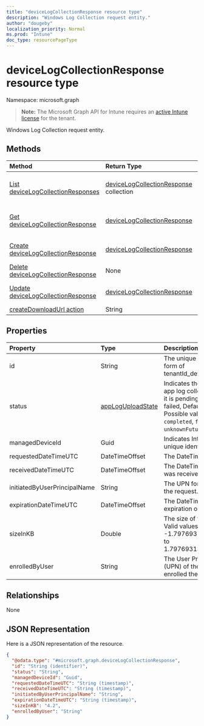 ```yaml
---
title: "deviceLogCollectionResponse resource type"
description: "Windows Log Collection request entity."
author: "dougeby"
localization_priority: Normal
ms.prod: "Intune"
doc_type: resourcePageType
---
```


# deviceLogCollectionResponse resource type

Namespace: microsoft.graph

> **Note:** The Microsoft Graph API for Intune requires an [active Intune license](https://go.microsoft.com/fwlink/?linkid=839381) for the tenant.

Windows Log Collection request entity.

## Methods
|Method|Return Type|Description|
|:---|:---|:---|
|[List deviceLogCollectionResponses](../api/intune-devices-devicelogcollectionresponse-list.md)|[deviceLogCollectionResponse](../resources/intune-devices-devicelogcollectionresponse.md) collection|List properties and relationships of the [deviceLogCollectionResponse](../resources/intune-devices-devicelogcollectionresponse.md) objects.|
|[Get deviceLogCollectionResponse](../api/intune-devices-devicelogcollectionresponse-get.md)|[deviceLogCollectionResponse](../resources/intune-devices-devicelogcollectionresponse.md)|Read properties and relationships of the [deviceLogCollectionResponse](../resources/intune-devices-devicelogcollectionresponse.md) object.|
|[Create deviceLogCollectionResponse](../api/intune-devices-devicelogcollectionresponse-create.md)|[deviceLogCollectionResponse](../resources/intune-devices-devicelogcollectionresponse.md)|Create a new [deviceLogCollectionResponse](../resources/intune-devices-devicelogcollectionresponse.md) object.|
|[Delete deviceLogCollectionResponse](../api/intune-devices-devicelogcollectionresponse-delete.md)|None|Deletes a [deviceLogCollectionResponse](../resources/intune-devices-devicelogcollectionresponse.md).|
|[Update deviceLogCollectionResponse](../api/intune-devices-devicelogcollectionresponse-update.md)|[deviceLogCollectionResponse](../resources/intune-devices-devicelogcollectionresponse.md)|Update the properties of a [deviceLogCollectionResponse](../resources/intune-devices-devicelogcollectionresponse.md) object.|
|[createDownloadUrl action](../api/intune-devices-devicelogcollectionresponse-createdownloadurl.md)|String|Not yet documented|

## Properties
|Property|Type|Description|
|:---|:---|:---|
|id|String|The unique identifier in the form of tenantId_deviceId_requestId.|
|status|[appLogUploadState](../resources/intune-devices-apploguploadstate.md)|Indicates the status for the app log collection request if it is pending, completed or failed, Default is pending. Possible values are: `pending`, `completed`, `failed`, `unknownFutureValue`.|
|managedDeviceId|Guid|Indicates Intune device unique identifier.|
|requestedDateTimeUTC|DateTimeOffset|The DateTime of the request.|
|receivedDateTimeUTC|DateTimeOffset|The DateTime the request was received.|
|initiatedByUserPrincipalName|String|The UPN for who initiated the request.|
|expirationDateTimeUTC|DateTimeOffset|The DateTime of the expiration of the logs.|
|sizeInKB|Double|The size of the logs in KB. Valid values -1.79769313486232E+308 to 1.79769313486232E+308|
|enrolledByUser|String|The User Principal Name (UPN) of the user that enrolled the device.|

## Relationships
None

## JSON Representation
Here is a JSON representation of the resource.
<!-- {
  "blockType": "resource",
  "keyProperty": "id",
  "@odata.type": "microsoft.graph.deviceLogCollectionResponse"
}
-->
``` json
{
  "@odata.type": "#microsoft.graph.deviceLogCollectionResponse",
  "id": "String (identifier)",
  "status": "String",
  "managedDeviceId": "Guid",
  "requestedDateTimeUTC": "String (timestamp)",
  "receivedDateTimeUTC": "String (timestamp)",
  "initiatedByUserPrincipalName": "String",
  "expirationDateTimeUTC": "String (timestamp)",
  "sizeInKB": "4.2",
  "enrolledByUser": "String"
}
```




